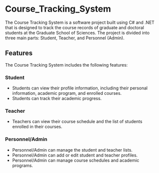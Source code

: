 # Course_Tracking_System
The Course Tracking System is a software project built using C# and .NET that is designed to track the course records of graduate and doctoral students at the Graduate School of Sciences. The project is divided into three main parts: Student, Teacher, and Personnel (Admin).

<h2>Features</h2>
The Course Tracking System includes the following features:

<h3>Student</h3>

+ Students can view their profile information, including their personal information, academic program, and enrolled courses.
+ Students can track their academic progress.

<h3>Teacher</h3>

+ Teachers can view their course schedule and the list of students enrolled in their courses.

<h3>Personnel/Admin</h3>

+ Personnel/Admin can manage the student and teacher lists.
+ Personnel/Admin can add or edit student and teacher profiles.
+ Personnel/Admin can manage course schedules and academic programs.

